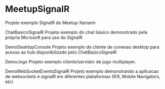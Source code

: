 # MeetupSignalR
Projeto exemplo SignalR do Meetup Xamarin

ChatBasicoSignalR
Projeto exemplo do chat básico demonstrado pela própria Microsoft para uso do SignalR

DemoDesktopConsole
Projeto exemplo de cliente de conexao desktop para acesso ao hub disponibilizado pelo ChatBasicoSignalR

DemoJogo
Projeto exemplo cliente/servidor de jogo multiplayer.

DemoWebSocketEventsSignalR
Projeto exemplo demonstrando a aplicacao de websockets e signalR em diferentes plataformas (IE9, Mobile Navigators, etc)
